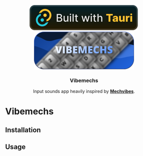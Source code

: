 <div align="center">
  <!-- <div> -->
    <img src="./.github/images/badges/built-with-tauri/compact_vector.svg" />
  <!-- </div> -->
  <br />
  <img src="./.github/images/banners/vibemechs.png" />
  <h3>Vibemechs</h3>
  <p>Input sounds app heavily inspired by <a href="https://mechvibes.com"><b>Mechvibes</b></a>.</p>
</div>

# Vibemechs


## Installation
## Usage
